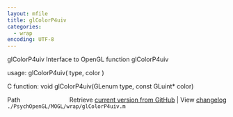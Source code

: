 ```yaml
---
layout: mfile
title: glColorP4uiv
categories:
  - wrap
encoding: UTF-8
---
```


glColorP4uiv  Interface to OpenGL function glColorP4uiv

usage:  glColorP4uiv( type, color )

C function:  void glColorP4uiv(GLenum type, const GLuint\* color)


<div class="code_header" style="text-align:right;">
  <span style="float:left;">Path&nbsp;&nbsp;</span> <span class="counter">Retrieve <a href=
  "https://raw.github.com/Psychtoolbox-3/Psychtoolbox-3/beta/./PsychOpenGL/MOGL/wrap/glColorP4uiv.m">current version from GitHub</a> | View <a href=
  "https://github.com/Psychtoolbox-3/Psychtoolbox-3/commits/beta/./PsychOpenGL/MOGL/wrap/glColorP4uiv.m">changelog</a></span>
</div>
<div class="code">
  <code>./PsychOpenGL/MOGL/wrap/glColorP4uiv.m</code>
</div>
